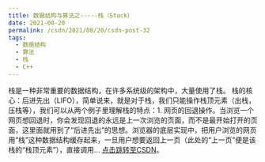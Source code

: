```yaml
---
title: 数据结构与算法之-----栈（Stack）
date: 2021-08-20
permalink: /csdn/2021/08/20/csdn-post-32
tags:
  - 数据结构
  - 算法
  - 栈
  - C++
---
```


栈是一种非常重要的数据结构，在许多系统级的架构中，大量使用了栈。    栈的核心：后进先出（LIFO），简单说来，就是对于栈，我们只能操作栈顶元素（出栈，压栈等），我们可以从两个例子里理解栈的特点：1. 网页的回退操作。当浏览一个网页想回退时，你会发现回退的永远是上一次浏览的页面，而不是最开始打开的页面，这里面就用到了“后进先出”的思想。浏览器的底层实现中，把用户浏览的网页用“栈”这种数据结构缓存起来，一旦用户想要返回上一页（此处的“上一页”便是该栈的“栈顶元素”），直接调用... [点击跳转至CSDN](https://blog.csdn.net/sixibiheye/article/details/119816787)。